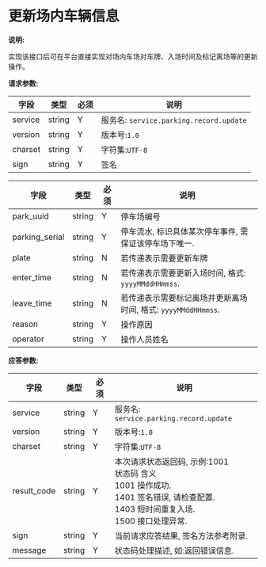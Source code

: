# 更新场内车辆信息


**说明:**

实现该接口后可在平台直接实现对场内车场对车牌、入场时间及标记离场等的更新操作。

**请求参数:**

| 字段 | 类型 | 必须 | 说明|
| --- | --- | --- | --- |
| service | string | Y | 服务名: `service.parking.record.update` |
| version | string | Y | 版本号:`1.0`|
| charset | string | Y | 字符集:`UTF-8`|
| sign | string | Y | 签名|

| 字段 | 类型 | 必须 | 说明|
| --- | --- | --- | --- |
| park_uuid | string | Y | 停车场编号 |
| parking_serial | string | Y | 停车流水, 标识具体某次停车事件, 需保证该停车场下唯一.  |
| plate | string | N | 若传递表示需要更新车牌 |
| enter_time | string | N | 若传递表示需要更新入场时间, 格式: `yyyyMMddHHmmss`. |
| leave_time | string | N | 若传递表示需要标记离场并更新离场时间, 格式: `yyyyMMddHHmmss`. |
| reason | string | Y | 操作原因 |
| operator | string | Y | 操作人员姓名 |


**应答参数:**

| 字段 | 类型 | 必须 | 说明|
| --- | --- | --- | --- |
| service | string | Y | 服务名: `service.parking.record.update` |
| version | string | Y | 版本号:`1.0`|
| charset | string | Y | 字符集:`UTF-8`|
| result_code | string | Y | 本次请求状态返回码, 示例:1001<br/>状态码  含义<br/>1001  操作成功.<br/>1401  签名错误, 请检查配置.<br/>1403  短时间重复入场.<br/>1500  接口处理异常. |
| sign | string | Y | 当前请求应答结果, 签名方法参考附录. |
| message | string | Y | 状态码处理描述, 如:返回错误信息. |
